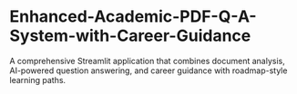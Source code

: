 # Enhanced-Academic-PDF-Q-A-System-with-Career-Guidance
A comprehensive Streamlit application that combines document analysis, AI-powered question answering, and career guidance with roadmap-style learning paths.
